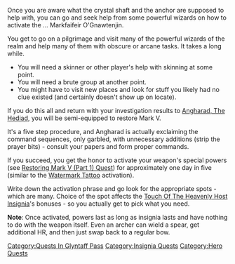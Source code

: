 Once you are aware what the crystal shaft and the anchor are supposed to
help with, you can go and seek help from some powerful wizards on how to
activate the ... Markfaifeir O'Gnawtenjin.

You get to go on a pilgrimage and visit many of the powerful wizards of
the realm and help many of them with obscure or arcane tasks. It takes a
long while.

-   You will need a skinner or other player's help with skinning at some
    point.
-   You will need a brute group at another point.
-   You might have to visit new places and look for stuff you likely had
    no clue existed (and certainly doesn't show up on locate).

If you do this all and return with your investigation results to
[Angharad, The Hediad](Angharad,_The_Hediad "wikilink"), you will be
semi-equipped to restore Mark V.

It's a five step procedure, and Angharad is actually exclaiming the
command sequences, only garbled, with unnecessary additions (strip the
prayer bits) - consult your papers and form proper commands.

If you succeed, you get the honor to activate your weapon's special
powers (see [Restoring Mark V (Part 1)
Quest](Restoring_Mark_V_(Part_1)_Quest "wikilink")) for approximately
one day in five (similar to the [Watermark
Tattoo](Watermark_Tattoo "wikilink") activation).

Write down the activation phrase and go look for the appropriate spots -
which are many. Choice of the spot affects the [Touch Of The Heavenly
Host Insignia](Touch_Of_The_Heavenly_Host_Insignia "wikilink")'s
bonuses - so you actually get to pick what you need.

**Note**: Once activated, powers last as long as insignia lasts and have
nothing to do with the weapon itself. Even an archer can wield a spear,
get additional HR, and then just swap back to a regular bow.

[Category:Quests In Glyntaff
Pass](Category:Quests_In_Glyntaff_Pass "wikilink") [Category:Insignia
Quests](Category:Insignia_Quests "wikilink") [Category:Hero
Quests](Category:Hero_Quests "wikilink")
